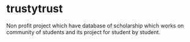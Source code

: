 # trustytrust
Non profit project which have database of scholarship which works on community of students and its project for student by student. 
